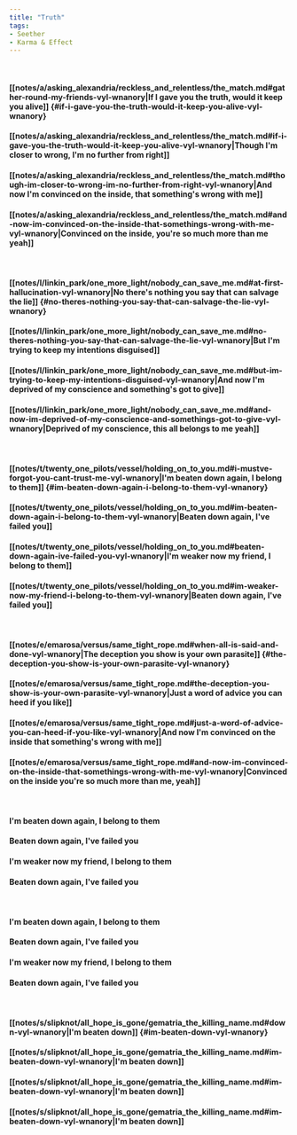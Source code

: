 ```yaml
---
title: "Truth"
tags:
- Seether
- Karma & Effect
---
```

&nbsp;
#### [[notes/a/asking_alexandria/reckless_and_relentless/the_match.md#gather-round-my-friends-vyl-wnanory|If I gave you the truth, would it keep you alive]] {#if-i-gave-you-the-truth-would-it-keep-you-alive-vyl-wnanory}
#### [[notes/a/asking_alexandria/reckless_and_relentless/the_match.md#if-i-gave-you-the-truth-would-it-keep-you-alive-vyl-wnanory|Though I'm closer to wrong, I'm no further from right]]
#### [[notes/a/asking_alexandria/reckless_and_relentless/the_match.md#though-im-closer-to-wrong-im-no-further-from-right-vyl-wnanory|And now I'm convinced on the inside, that something's wrong with me]]
#### [[notes/a/asking_alexandria/reckless_and_relentless/the_match.md#and-now-im-convinced-on-the-inside-that-somethings-wrong-with-me-vyl-wnanory|Convinced on the inside, you're so much more than me yeah]]
&nbsp;
#### [[notes/l/linkin_park/one_more_light/nobody_can_save_me.md#at-first-hallucination-vyl-wnanory|No there's nothing you say that can salvage the lie]] {#no-theres-nothing-you-say-that-can-salvage-the-lie-vyl-wnanory}
#### [[notes/l/linkin_park/one_more_light/nobody_can_save_me.md#no-theres-nothing-you-say-that-can-salvage-the-lie-vyl-wnanory|But I'm trying to keep my intentions disguised]]
#### [[notes/l/linkin_park/one_more_light/nobody_can_save_me.md#but-im-trying-to-keep-my-intentions-disguised-vyl-wnanory|And now I'm deprived of my conscience and something's got to give]]
#### [[notes/l/linkin_park/one_more_light/nobody_can_save_me.md#and-now-im-deprived-of-my-conscience-and-somethings-got-to-give-vyl-wnanory|Deprived of my conscience, this all belongs to me yeah]]
&nbsp;
#### [[notes/t/twenty_one_pilots/vessel/holding_on_to_you.md#i-mustve-forgot-you-cant-trust-me-vyl-wnanory|I'm beaten down again, I belong to them]] {#im-beaten-down-again-i-belong-to-them-vyl-wnanory}
#### [[notes/t/twenty_one_pilots/vessel/holding_on_to_you.md#im-beaten-down-again-i-belong-to-them-vyl-wnanory|Beaten down again, I've failed you]]
#### [[notes/t/twenty_one_pilots/vessel/holding_on_to_you.md#beaten-down-again-ive-failed-you-vyl-wnanory|I'm weaker now my friend, I belong to them]]
#### [[notes/t/twenty_one_pilots/vessel/holding_on_to_you.md#im-weaker-now-my-friend-i-belong-to-them-vyl-wnanory|Beaten down again, I've failed you]]
&nbsp;
#### [[notes/e/emarosa/versus/same_tight_rope.md#when-all-is-said-and-done-vyl-wnanory|The deception you show is your own parasite]] {#the-deception-you-show-is-your-own-parasite-vyl-wnanory}
#### [[notes/e/emarosa/versus/same_tight_rope.md#the-deception-you-show-is-your-own-parasite-vyl-wnanory|Just a word of advice you can heed if you like]]
#### [[notes/e/emarosa/versus/same_tight_rope.md#just-a-word-of-advice-you-can-heed-if-you-like-vyl-wnanory|And now I'm convinced on the inside that something's wrong with me]]
#### [[notes/e/emarosa/versus/same_tight_rope.md#and-now-im-convinced-on-the-inside-that-somethings-wrong-with-me-vyl-wnanory|Convinced on the inside you're so much more than me, yeah]]
&nbsp;
#### I'm beaten down again, I belong to them
#### Beaten down again, I've failed you
#### I'm weaker now my friend, I belong to them
#### Beaten down again, I've failed you
&nbsp;
#### I'm beaten down again, I belong to them
#### Beaten down again, I've failed you
#### I'm weaker now my friend, I belong to them
#### Beaten down again, I've failed you
&nbsp;
#### [[notes/s/slipknot/all_hope_is_gone/gematria_the_killing_name.md#down-vyl-wnanory|I'm beaten down]] {#im-beaten-down-vyl-wnanory}
#### [[notes/s/slipknot/all_hope_is_gone/gematria_the_killing_name.md#im-beaten-down-vyl-wnanory|I'm beaten down]]
#### [[notes/s/slipknot/all_hope_is_gone/gematria_the_killing_name.md#im-beaten-down-vyl-wnanory|I'm beaten down]]
#### [[notes/s/slipknot/all_hope_is_gone/gematria_the_killing_name.md#im-beaten-down-vyl-wnanory|I'm beaten down]]
